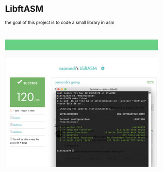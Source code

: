 # LibftASM
the goal of this project is to code a small library in asm

<br />

![libftasm screenshot 1](screenshots/img1.png)

<br />

